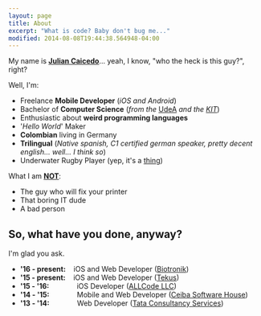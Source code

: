 ```yaml
---
layout: page
title: About
excerpt: "What is code? Baby don't bug me..."
modified: 2014-08-08T19:44:38.564948-04:00
---
```


My name is [**Julian Caicedo**](https://juliancaicedo.github.io/)... yeah, I know, "who the heck is this guy?", right?

Well, I'm:

* Freelance **Mobile Developer** (*iOS and Android*)
* Bachelor of **Computer Science** (*from the* <a href="http://www.udea.edu.co" title="Universidad de Antioquia" target="_blank">UdeA</a> *and the* <a href="https://www.informatik.kit.edu/" title="Karlsruhe Institut für Technologie" target="_blank">*KIT*</a>)
* Enthusiastic about **weird programming languages**
* '*Hello World*' Maker
* **Colombian** living in Germany
* **Trilingual** (*Native spanish, C1 certified german speaker, pretty decent english... well... I think so*)
* Underwater Rugby Player (yep, it's a <a href="https://en.wikipedia.org/wiki/Underwater_rugby" title="Underwater Rugby" target="_blank">thing</a>)

What I am **<u>NOT</u>**:

* The guy who will fix your printer
* That boring IT dude
* A bad person

## So, what have you done, anyway?

I'm glad you ask.

* **'16 - present:** &nbsp;&nbsp;&nbsp;iOS and Web Developer (<a href="https://www.biotronik.com" title="Biotronik SE & Co. KG" target="_blank">Biotronik</a>)
* **'15 - present:** &nbsp;&nbsp;&nbsp;iOS and Web Developer (<a href="http://www.tekus.co/" title="Tekus S.A.S" target="_blank">Tekus</a>)
* **'15 - '16:** &nbsp;&nbsp;&nbsp;&nbsp;&nbsp;&nbsp;&nbsp;&nbsp;&nbsp;&nbsp;&nbsp;&nbsp;&nbsp;iOS Developer (<a href="http://www.allcodellc.com/" title="ALL Code" target="_blank">ALLCode LLC</a>)
* **'14 - '15:** &nbsp;&nbsp;&nbsp;&nbsp;&nbsp;&nbsp;&nbsp;&nbsp;&nbsp;&nbsp;&nbsp;&nbsp;&nbsp;Mobile and Web Developer (<a href="https://www.ceiba.com.co/en/" title="Ceiba Software House" target="_blank">Ceiba Software House</a>)
* **'13 - '14:** &nbsp;&nbsp;&nbsp;&nbsp;&nbsp;&nbsp;&nbsp;&nbsp;&nbsp;&nbsp;&nbsp;&nbsp;&nbsp;Web Developer (<a href="https://www.tcs.com/" title="Tata Consultancy Services" target="_blank">Tata Consultancy Services</a>)
